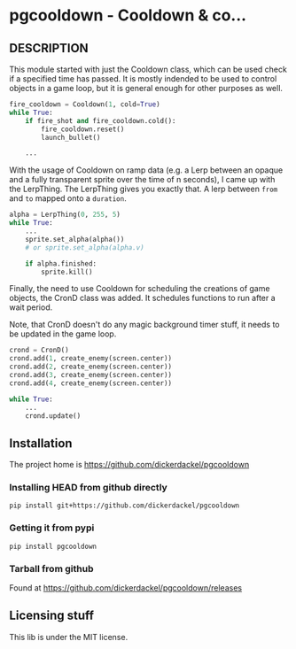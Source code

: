 # pgcooldown - Cooldown & co...

## DESCRIPTION

This module started with just the Cooldown class, which can be used check if a
specified time has passed.  It is mostly indended to be used to control
objects in a game loop, but it is general enough for other purposes as well.

```python
fire_cooldown = Cooldown(1, cold=True)
while True:
    if fire_shot and fire_cooldown.cold():
        fire_cooldown.reset()
        launch_bullet()

    ...
```

With the usage of Cooldown on ramp data (e.g. a Lerp between an opaque and a
fully transparent sprite over the time of n seconds), I came up with the
LerpThing.  The LerpThing gives you exactly that.  A lerp between `from` and
`to` mapped onto a `duration`.

```python
alpha = LerpThing(0, 255, 5)
while True:
    ...
    sprite.set_alpha(alpha())
    # or sprite.set_alpha(alpha.v)

    if alpha.finished:
        sprite.kill()
```

Finally, the need to use Cooldown for scheduling the creations of game
objects, the CronD class was added.  It schedules functions to run after a
wait period.

Note, that CronD doesn't do any magic background timer stuff, it needs to be
updated in the game loop.

```python
crond = CronD()
crond.add(1, create_enemy(screen.center))
crond.add(2, create_enemy(screen.center))
crond.add(3, create_enemy(screen.center))
crond.add(4, create_enemy(screen.center))

while True:
    ...
    crond.update()
```

## Installation

The project home is https://github.com/dickerdackel/pgcooldown

### Installing HEAD from github directly

```
pip install git+https://github.com/dickerdackel/pgcooldown
```

### Getting it from pypi

```
pip install pgcooldown
```

### Tarball from github

Found at https://github.com/dickerdackel/pgcooldown/releases

## Licensing stuff

This lib is under the MIT license.
